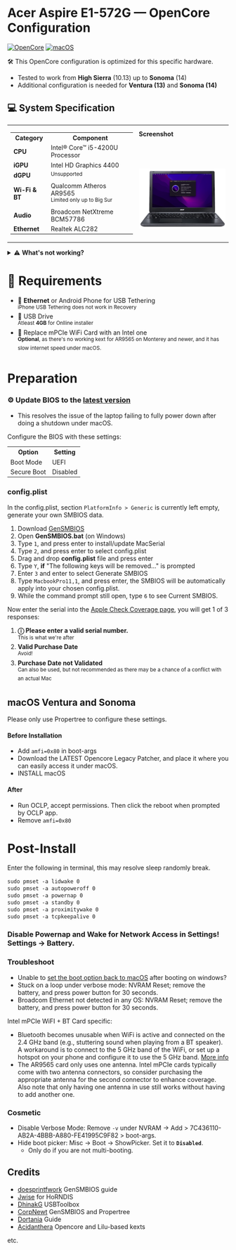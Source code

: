 # Acer Aspire E1-572G — OpenCore Configuration
[![OpenCore](https://img.shields.io/badge/OpenCore-0.9.9-blue.svg)](https://github.com/acidanthera/OpenCorePkg)
[![macOS](https://img.shields.io/badge/macOS-Monterey-brightgreen.svg)]()

🛠️ This OpenCore configuration is optimized for this specific hardware. 
   * Tested to work from **High Sierra** (10.13) up to **Sonoma** (14)
   * Additional configuration is needed for **Ventura (13)** and **Sonoma (14)**


## 💻 System Specification

<table>
  <tr>
    <td rowspan="2">
          <table>
        <tr>
          <th>Category</th>
          <th>Component</th>
        </tr>
        <tr>
          <td><strong>CPU</strong></td>
          <td>Intel® Core™ i5-4200U Processor</td>
        </tr>
        <tr>
          <td><strong>iGPU</strong></td>
          <td>Intel HD Graphics 4400</td>
        </tr>
        <tr>
          <td><strong>dGPU</strong></td>
          <td><sup>Unsupported</sup></td>
        </tr>
        <tr>
          <td><strong>Wi-Fi & BT</strong></td>
          <td>Qualcomm Atheros AR9565 <br ><sup>Limited only up to Big Sur</sup></td>
        </tr>
        <tr>
          <td><strong>Audio</strong></td>
          <td>Broadcom NetXtreme BCM57786</td>
        </tr>
        <tr>
          <td><strong>Ethernet</strong></td>
          <td>Realtek ALC282</td>
        </tr>
      </table>
    </td>
    <td>
      <table>
        <tr>
          <strong>Screenshot</strong>
        </tr>
      </table>
    </td>
  </tr>
  <tr>
    <td>
      <img align="center" src="Images/laptop_monterey.png" alt="laptop_monterey.png" width="250">
    </td>
  </tr>
</table>

<details>
<summary>⚠️ <strong>What's not working?</strong></summary><br >

* 🛜 WiFi & Bluetooth on Monterey (12)+<br >
<sup>&nbsp;&nbsp;&nbsp;&nbsp;&nbsp;&nbsp;&nbsp;&nbsp;There's no working kext for AR9565 on Monterey and newer</sup>
* 🚀 Graphics Acceleration on Ventura (13)+<br >
<sup>&nbsp;&nbsp;&nbsp;&nbsp;&nbsp;&nbsp;&nbsp;&nbsp;Root patching using OCLP is required</sup>
* 💻 Automatic Lid Wake<br >
<sup>&nbsp;&nbsp;&nbsp;&nbsp;&nbsp;&nbsp;&nbsp;&nbsp; when at sleep<sup>
* 📲 AirDrop<br >
<sup>&nbsp;&nbsp;&nbsp;&nbsp;&nbsp;&nbsp;&nbsp;&nbsp;and other Airport related features</sup>
* 🫳 Multi-touch gestures<br >
<sup>&nbsp;&nbsp;&nbsp;&nbsp;&nbsp;&nbsp;&nbsp;&nbsp;with 4 fingers<sup>
* 🔒 Accessing DRM content<br >
<sup>&nbsp;&nbsp;&nbsp;&nbsp;&nbsp;&nbsp;&nbsp;&nbsp;Use chromium based browsers instead</sup>
* 🌀 Fan reading<br >
<sup>&nbsp;&nbsp;&nbsp;&nbsp;&nbsp;&nbsp;&nbsp;&nbsp;(and so under Windows), so don't bother adding `SMCSuperIO.kext`</sup>
</details>


# 📝 Requirements
* 📱 **Ethernet** or Android Phone for USB Tethering<br >
   <sup>iPhone USB Tethering does not work in Recovery</sup>
* 📀 USB Drive <br >
<sup> Atleast **4GB** for Onlline installer</sup>
* 🛜 Replace mPCIe WiFi Card with an Intel one<br >
<sup>**Optional**, as there's no working kext for AR9565 on Monterey and newer, and it has slow internet speed under macOS. </sup>

# Preparation

### ⚙️ Update BIOS to the [latest version](https://www.acer.com/us-en/support/product-support/Aspire_E1-572G)
* This resolves the issue of the laptop failing to fully power down after doing a shutdown under macOS.

Configure the BIOS with these settings:
<table>
          <tr>
            <th>Option</th>
            <th>Setting</th>
          </tr>
          <tr>
            <td>Boot Mode</td>
            <td>UEFI</td>
          </tr>
          <tr>
            <td>Secure Boot<e/td>
            <td>Disabled</td>
          </tr>
        </table>
      </td>
      <td>
<table>	

 
### config.plist

In the config.plist, section `PlatformInfo > Generic` is currently left empty, generate your own SMBIOS data. 

1. Download [GenSMBIOS](https://github.com/corpnewt/GenSMBIOS)
2. Open **GenSMBIOS.bat** (on Windows)
3. Type `1`, and press enter to install/update MacSerial
4. Type `2`, and press enter to select config.plist
5. Drag and drop **config.plist** file and press enter
6. Type `Y`, **if** "The following keys will be removed..." is prompted
7. Enter `3` and enter to select Generate SMBIOS
8. Type `MacbookPro11,1`, and press enter, the SMBIOS will be automatically apply into your chosen config.plist. <br >
9. While the command prompt still open, type `6` to see Current SMBIOS.

Now enter the serial into the [Apple Check Coverage page](www.checkcoverage.apple.com), you will get 1 of 3 responses:
1. **ⓘ Please enter a valid serial number.** <br >
<sup>This is what we're after</sup>
2. **Valid Purchase Date** <br >
<sup>Avoid!</sup>
4. **Purchase Date not Validated** <br >
<sup>Can also be used, but not recommended as there may be a chance of a conflict with an actual Mac</sup>

## macOS Ventura and Sonoma
Please only use Propertree to configure these settings.

#### Before Installation
* Add `amfi=0x80` in boot-args
* Download the LATEST Opencore Legacy Patcher, and place it where you can easily access it under macOS.
* INSTALL macOS
#### After
* Run OCLP, accept permissions. Then click the reboot when prompted by OCLP app.
* Remove `amfi=0x80`

# Post-Install
Enter the following in terminal, this may resolve sleep randomly break.
```
sudo pmset -a lidwake 0
sudo pmset -a autopoweroff 0
sudo pmset -a powernap 0
sudo pmset -a standby 0
sudo pmset -a proximitywake 0
sudo pmset -a tcpkeepalive 0
```
### Disable Powernap and Wake for Network Access in Settings! Settings -> Battery.

### Troubleshoot
* Unable to [set the boot option back to macOS](https://dortania.github.io/OpenCore-Post-Install/multiboot/bootcamp.html#installation) after booting on windows?
* Stuck on a loop under verbose mode: NVRAM Reset; remove the battery, and press power button for 30 seconds.
* Broadcom Ethernet not detected in any OS: NVRAM Reset; remove the battery, and press power button for 30 seconds.

Intel mPCIe WiFI + BT Card specific:
* Bluetooth becomes unusable when WiFi is active and connected on the 2.4 GHz band (e.g., stuttering sound when playing from a BT speaker). A workaround is to connect to the 5 GHz band of the WiFi, or set up a hotspot on your phone and configure it to use the 5 GHz band. [More info](https://openintelwireless.github.io/itlwm/FAQ.html#can-i-use-bluetooth-with-wi-fi)
* The AR9565 card only uses one antenna. Intel mPCIe cards typically come with two antenna connectors, so consider purchasing the appropriate antenna for the second connector to enhance coverage. Also note that only having one antenna in use still works without having to add another one. 

### Cosmetic

* Disable Verbose Mode: Remove `-v` under NVRAM -> Add > 7C436110-AB2A-4BBB-A880-FE41995C9F82 > boot-args.
* Hide boot picker: Misc -> Boot -> ShowPicker. Set it to **`Disabled`**.
  - Only do if you are not multi-booting.

## Credits
- [doesprintfwork](https://github.com/doesprintfwork/All-in-one-Vanilla-AMD-Hackintosh-Guide/blob/f1a73610d02397f3291686c127a8918fea40f3ec/prerequisites/amd-clover-config.plist/smbios.md) GenSMBIOS guide
- [Jwise](https://github.com/jwise/HoRNDIS) for HoRNDIS
- [DhinakG](https://github.com/USBToolBox/tool) USBToolbox
- [CorpNewt](https://github.com/corpnewt/SSDTTime) GenSMBIOS and Propertree
- [Dortania](https://dortania.github.io/OpenCore-Install-Guide/config.plist/haswell.html) Guide
- [Acidanthera](https://github.com/acidanthera) Opencore and Lilu-based kexts


etc.



